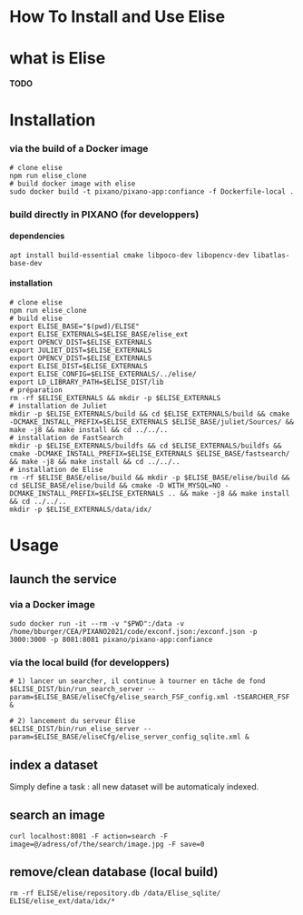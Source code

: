 How To Install and Use Elise
===============

# what is Elise
**TODO**

# Installation
### via the build of a Docker image
```
# clone elise
npm run elise_clone
# build docker image with elise
sudo docker build -t pixano/pixano-app:confiance -f Dockerfile-local .
```

### build directly in PIXANO (for developpers)
#### dependencies
```
apt install build-essential cmake libpoco-dev libopencv-dev libatlas-base-dev
```
#### installation
```
# clone elise
npm run elise_clone
# build elise
export ELISE_BASE="$(pwd)/ELISE"
export ELISE_EXTERNALS=$ELISE_BASE/elise_ext
export OPENCV_DIST=$ELISE_EXTERNALS
export JULIET_DIST=$ELISE_EXTERNALS
export OPENCV_DIST=$ELISE_EXTERNALS
export ELISE_DIST=$ELISE_EXTERNALS
export ELISE_CONFIG=$ELISE_EXTERNALS/../elise/
export LD_LIBRARY_PATH=$ELISE_DIST/lib
# préparation
rm -rf $ELISE_EXTERNALS && mkdir -p $ELISE_EXTERNALS
# installation de Juliet
mkdir -p $ELISE_EXTERNALS/build && cd $ELISE_EXTERNALS/build && cmake -DCMAKE_INSTALL_PREFIX=$ELISE_EXTERNALS $ELISE_BASE/juliet/Sources/ && make -j8 && make install && cd ../../..
# installation de FastSearch
mkdir -p $ELISE_EXTERNALS/buildfs && cd $ELISE_EXTERNALS/buildfs && cmake -DCMAKE_INSTALL_PREFIX=$ELISE_EXTERNALS $ELISE_BASE/fastsearch/ && make -j8 && make install && cd ../../..
# installation de Elise
rm -rf $ELISE_BASE/elise/build && mkdir -p $ELISE_BASE/elise/build && cd $ELISE_BASE/elise/build && cmake -D WITH_MYSQL=NO -DCMAKE_INSTALL_PREFIX=$ELISE_EXTERNALS .. && make -j8 && make install && cd ../../..
mkdir -p $ELISE_EXTERNALS/data/idx/
```

# Usage
## launch the service
### via a Docker image
```
sudo docker run -it --rm -v "$PWD":/data -v /home/bburger/CEA/PIXANO2021/code/exconf.json:/exconf.json -p 3000:3000 -p 8081:8081 pixano/pixano-app:confiance
```
### via the local build  (for developpers)
```
# 1) lancer un searcher, il continue à tourner en tâche de fond
$ELISE_DIST/bin/run_search_server --param=$ELISE_BASE/eliseCfg/elise_search_FSF_config.xml -tSEARCHER_FSF &

# 2) lancement du serveur Élise
$ELISE_DIST/bin/run_elise_server --param=$ELISE_BASE/eliseCfg/elise_server_config_sqlite.xml &
```

## index a dataset
Simply define a task : all new dataset will be automaticaly indexed.

## search an image
```
curl localhost:8081 -F action=search -F image=@/adress/of/the/search/image.jpg -F save=0
```

## remove/clean database (local build)
```
rm -rf ELISE/elise/repository.db /data/Elise_sqlite/ ELISE/elise_ext/data/idx/*
```



